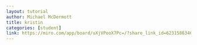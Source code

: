 ```yaml
---
layout: tutorial
author: Michael McDermott
title: kristin
categories: [student]
link: https://miro.com/app/board/uXjVPooX7Pc=/?share_link_id=623158634654
---
```


